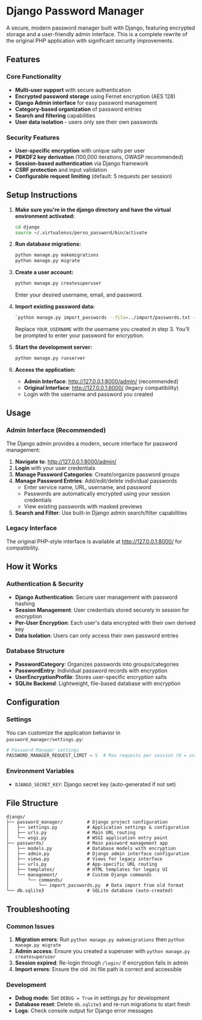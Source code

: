 # Django Password Manager

A secure, modern password manager built with Django, featuring encrypted storage and a user-friendly admin interface. This is a complete rewrite of the original PHP application with significant security improvements.

## Features

### Core Functionality
- **Multi-user support** with secure authentication
- **Encrypted password storage** using Fernet encryption (AES 128)
- **Django Admin interface** for easy password management
- **Category-based organization** of password entries
- **Search and filtering** capabilities
- **User data isolation** - users only see their own passwords

### Security Features
- **User-specific encryption** with unique salts per user
- **PBKDF2 key derivation** (100,000 iterations, OWASP recommended)
- **Session-based authentication** via Django framework
- **CSRF protection** and input validation
- **Configurable request limiting** (default: 5 requests per session)

## Setup Instructions

1. **Make sure you're in the django directory and have the virtual environment activated:**
   ```bash
   cd django
   source ~/.virtualenvs/perso_password/bin/activate
   ```

2. **Run database migrations:**
   ```bash
   python manage.py makemigrations
   python manage.py migrate
   ```

3. **Create a user account:**
   ```bash
   python manage.py createsuperuser
   ```
   Enter your desired username, email, and password.

4. **Import existing password data:**
   ```bash
   `python manage.py import_passwords --file=../import/passwords.txt --username=YOUR_USERNAME`
   ```
   Replace `YOUR_USERNAME` with the username you created in step 3. You'll be prompted to enter your password for encryption.

5. **Start the development server:**
   ```bash
   python manage.py runserver
   ```

6. **Access the application:**
   - **Admin Interface**: http://127.0.0.1:8000/admin/ (recommended)
   - **Original Interface**: http://127.0.0.1:8000/ (legacy compatibility)
   - Login with the username and password you created

## Usage

### Admin Interface (Recommended)
The Django admin provides a modern, secure interface for password management:

1. **Navigate to**: http://127.0.0.1:8000/admin/
2. **Login** with your user credentials
3. **Manage Password Categories**: Create/organize password groups
4. **Manage Password Entries**: Add/edit/delete individual passwords
   - Enter service name, URL, username, and password
   - Passwords are automatically encrypted using your session credentials
   - View existing passwords with masked previews
5. **Search and Filter**: Use built-in Django admin search/filter capabilities

### Legacy Interface
The original PHP-style interface is available at http://127.0.0.1:8000/ for compatibility.

## How it Works

### Authentication & Security
- **Django Authentication**: Secure user management with password hashing
- **Session Management**: User credentials stored securely in session for encryption
- **Per-User Encryption**: Each user's data encrypted with their own derived key
- **Data Isolation**: Users can only access their own password entries

### Database Structure
- **PasswordCategory**: Organizes passwords into groups/categories
- **PasswordEntry**: Individual password records with encryption
- **UserEncryptionProfile**: Stores user-specific encryption salts
- **SQLite Backend**: Lightweight, file-based database with encryption

## Configuration

### Settings
You can customize the application behavior in `password_manager/settings.py`:

```python
# Password Manager settings
PASSWORD_MANAGER_REQUEST_LIMIT = 5  # Max requests per session (0 = unlimited)
```

### Environment Variables
- `DJANGO_SECRET_KEY`: Django secret key (auto-generated if not set)

## File Structure

```
django/
├── password_manager/         # Django project configuration
│   ├── settings.py           # Application settings & configuration
│   ├── urls.py               # Main URL routing
│   └── wsgi.py               # WSGI application entry point
├── passwords/                # Main password management app
│   ├── models.py             # Database models with encryption
│   ├── admin.py              # Django admin interface configuration
│   ├── views.py              # Views for legacy interface
│   ├── urls.py               # App-specific URL routing
│   ├── templates/            # HTML templates for legacy UI
│   └── management/           # Custom Django commands
│       └── commands/
│           └── import_passwords.py  # Data import from old format
└── db.sqlite3                # SQLite database (auto-created)
```

## Troubleshooting

### Common Issues
1. **Migration errors**: Run `python manage.py makemigrations` then `python manage.py migrate`
2. **Admin access**: Ensure you created a superuser with `python manage.py createsuperuser`
3. **Session expired**: Re-login through `/login/` if encryption fails in admin
4. **Import errors**: Ensure the old .ini file path is correct and accessible

### Development
- **Debug mode**: Set `DEBUG = True` in settings.py for development
- **Database reset**: Delete `db.sqlite3` and re-run migrations to start fresh
- **Logs**: Check console output for Django error messages